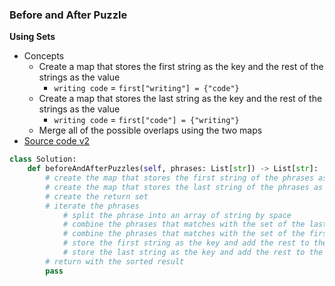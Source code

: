 ### Before and After Puzzle
**Using Sets**
- Concepts
    - Create a map that stores the first string as the key and the rest of the strings as the value 
        - `writing code` = `first["writing"] = {"code"}`
    - Create a map that stores the last string as the key and the rest of the strings as the value 
        - `writing code` = `first["code"] = {"writing"}`
    - Merge all of the possible overlaps using the two maps
- [Source code v2](source/UsingSets2.py)

```python
class Solution:
    def beforeAndAfterPuzzles(self, phrases: List[str]) -> List[str]:
        # create the map that stores the first string of the phrases as the key 
        # create the map that stores the last string of the phrases as the key 
        # create the return set
        # iterate the phrases
            # split the phrase into an array of string by space
            # combine the phrases that matches with the set of the last string
            # combine the phrases that matches with the set of the first string
            # store the first string as the key and add the rest to the set
            # store the last string as the key and add the rest to the set
        # return with the sorted result
        pass
```